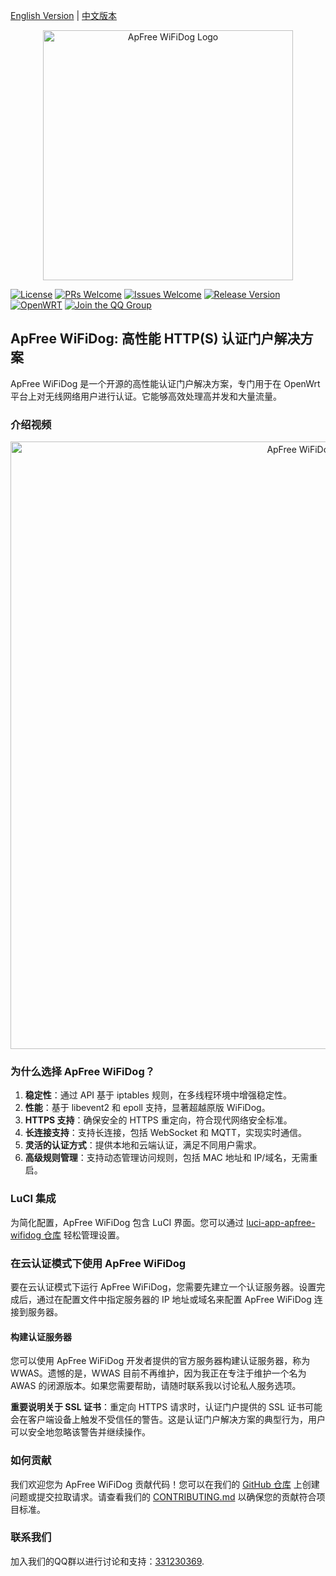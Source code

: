 [English Version](README.md) | [中文版本](README-zh.md)

<div align="center">
    <img src="https://user-images.githubusercontent.com/1182593/213065247-9a3cb0a5-dd08-4383-b217-b141ad32e88a.png" alt="ApFree WiFiDog Logo" width="400" height="400"/>
</div>

[![License](https://img.shields.io/badge/license-GPLV3-brightgreen.svg?style=plastic)](https://github.com/liudf0716/apfree_wifidog/blob/master/COPYING) 
[![PRs Welcome](https://img.shields.io/badge/PRs-welcome-brightgreen.svg?style=plastic)](https://github.com/liudf0716/apfree_wifidog/pulls) 
[![Issues Welcome](https://img.shields.io/badge/Issues-welcome-brightgreen.svg?style=plastic)](https://github.com/liudf0716/apfree_wifidog/issues/new) 
[![Release Version](https://img.shields.io/badge/release-7.10.2082-red.svg?style=plastic)](https://github.com/liudf0716/apfree_wifidog/releases) 
[![OpenWRT](https://img.shields.io/badge/Platform-%20OpenWRT%20-brightgreen.svg?style=plastic)](https://github.com/openwrt) 
[![Join the QQ Group](https://img.shields.io/badge/chat-qq%20group-brightgreen.svg)](https://jq.qq.com/?_wv=1027&k=4ADDSev)

## ApFree WiFiDog: 高性能 HTTP(S) 认证门户解决方案

ApFree WiFiDog 是一个开源的高性能认证门户解决方案，专门用于在 OpenWrt 平台上对无线网络用户进行认证。它能够高效处理高并发和大量流量。

### 介绍视频

<div align="center">
    <a href="https://www.bilibili.com/video/BV18m411d7Yj/?vd_source=b303f6e8e0ed18809d8752d41ab1de7d">
        <img width="972" alt="ApFree WiFiDog 介绍视频" src="apfree-wifidog_intr.png">
    </a>
</div>

### 为什么选择 ApFree WiFiDog？

1. **稳定性**：通过 API 基于 iptables 规则，在多线程环境中增强稳定性。
2. **性能**：基于 libevent2 和 epoll 支持，显著超越原版 WiFiDog。
3. **HTTPS 支持**：确保安全的 HTTPS 重定向，符合现代网络安全标准。
4. **长连接支持**：支持长连接，包括 WebSocket 和 MQTT，实现实时通信。
5. **灵活的认证方式**：提供本地和云端认证，满足不同用户需求。
6. **高级规则管理**：支持动态管理访问规则，包括 MAC 地址和 IP/域名，无需重启。

### LuCI 集成

为简化配置，ApFree WiFiDog 包含 LuCI 界面。您可以通过 [luci-app-apfree-wifidog 仓库](https://github.com/liudf0716/luci-app-apfree-wifidog) 轻松管理设置。

### 在云认证模式下使用 ApFree WiFiDog

要在云认证模式下运行 ApFree WiFiDog，您需要先建立一个认证服务器。设置完成后，通过在配置文件中指定服务器的 IP 地址或域名来配置 ApFree WiFiDog 连接到服务器。

#### 构建认证服务器

您可以使用 ApFree WiFiDog 开发者提供的官方服务器构建认证服务器，称为 WWAS。遗憾的是，WWAS 目前不再维护，因为我正在专注于维护一个名为 AWAS 的闭源版本。如果您需要帮助，请随时联系我以讨论私人服务选项。

**重要说明关于 SSL 证书**：重定向 HTTPS 请求时，认证门户提供的 SSL 证书可能会在客户端设备上触发不受信任的警告。这是认证门户解决方案的典型行为，用户可以安全地忽略该警告并继续操作。

### 如何贡献

我们欢迎您为 ApFree WiFiDog 贡献代码！您可以在我们的 [GitHub 仓库](https://github.com/liudf0716/apfree-wifidog) 上创建问题或提交拉取请求。请查看我们的 [CONTRIBUTING.md](https://github.com/liudf0716/apfree-wifidog/blob/master/CONTRIBUTING.md) 以确保您的贡献符合项目标准。

### 联系我们

加入我们的QQ群以进行讨论和支持：[331230369](https://jq.qq.com/?_wv=1027&k=4ADDSev).
